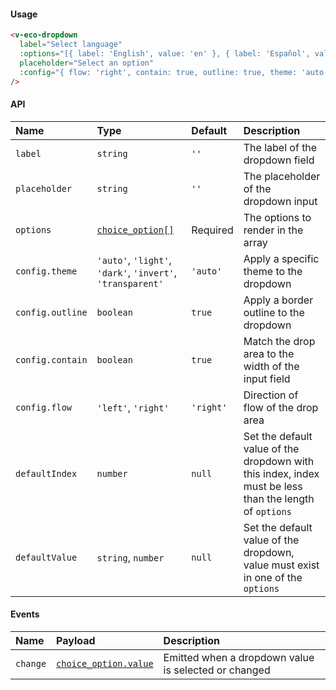 #### Usage

```html
<v-eco-dropdown
  label="Select language"
  :options="[{ label: 'English', value: 'en' }, { label: 'Español', value: 'es' }]"
  placeholder="Select an option"
  :config="{ flow: 'right', contain: true, outline: true, theme: 'auto' }"
/>
```

#### API

| Name             | Type                                                       | Default   | Description                                                                                            |
| :--------------- | :--------------------------------------------------------- | :-------- | :----------------------------------------------------------------------------------------------------- |
| `label`          | `string`                                                   | `''`      | The label of the dropdown field                                                                        |
| `placeholder`    | `string`                                                   | `''`      | The placeholder of the dropdown input                                                                  |
| `options`        | [`choice_option[]`](/guide/types)                          | Required  | The options to render in the array                                                                     |
| `config.theme`   | `'auto'`, `'light'`, `'dark'`, `'invert'`, `'transparent'` | `'auto'`  | Apply a specific theme to the dropdown                                                                 |
| `config.outline` | `boolean`                                                  | `true`    | Apply a border outline to the dropdown                                                                 |
| `config.contain` | `boolean`                                                  | `true`    | Match the drop area to the width of the input field                                                    |
| `config.flow`    | `'left'`, `'right'`                                        | `'right'` | Direction of flow of the drop area                                                                     |
| `defaultIndex`   | `number`                                                   | `null`    | Set the default value of the dropdown with this index, index must be less than the length of `options` |
| `defaultValue`   | `string`, `number`                                         | `null`    | Set the default value of the dropdown, value must exist in one of the `options`                        |

#### Events

| Name     | Payload                               | Description                                          |
| :------- | :------------------------------------ | :--------------------------------------------------- |
| `change` | [`choice_option.value`](/guide/types) | Emitted when a dropdown value is selected or changed |
